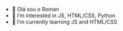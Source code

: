 - 👋 Olá sou o Roman
- 👀 I’m interested in JS, HTML/CSS, Python
- 🌱 I’m currently learning JS and HTML/CSS
